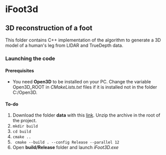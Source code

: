 # iFoot3d 
## 3D reconstruction of a foot

This folder contains C++ implementation of the algorithm to generate a 3D model of a human's leg from LIDAR and TrueDepth data.

### Launching the code

#### Prerequisites
* You need **Open3D** to be installed on your PC. Change the variable Open3D_ROOT in *CMakeLists.txt* files if it is installed not in the folder C:/Open3D.

#### To-do

1. Download the folder **data** with this [link](https://drive.google.com/file/d/17CKJ_UXTU1MyAB5VjzoO_km52OjgL4Jn/view?usp=share_link). Unzip the archive in the root of the project.
2. `mkdir build`
3. `cd build`
4. `cmake ..`
5. ` cmake --build . --config Release --parallel 12`
6. Open **build/Release** folder and launch *iFoot3D.exe*